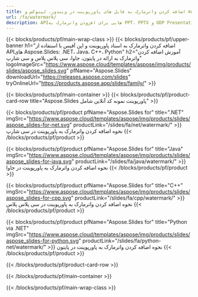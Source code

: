 ```yaml
---
title: اضافه کردن واترمارک به فایل های پاورپوینت در ویندوز، لینوکس و macOS
url: /fa/watermark/
description: APIهایی برای افزودن واترمارک به PPT، PPTX و ODP Presentations
---
```


{{< blocks/products/pf/main-wrap-class >}}
{{< blocks/products/pf/upper-banner h1="اضافه کردن واترمارک به اسناد پاورپوینت و اپن آفیس با استفاده از APIهای Aspose.Slides: .NET، Java، C++، Python" h2="آموزش اضافه کردن واترمارک به ارائه در پایتون، جاوا، سی پلاس پلاس و سی شارپ" logoImageSrc="https://www.aspose.cloud/templates/aspose/img/products/slides/aspose_slides.svg" pfName="Aspose.Slides" downloadUrl="https://releases.aspose.com/slides" tryOnlineUrl="https://products.aspose.app/slides/family/" >}}

{{< blocks/products/pf/main-container >}}
{{< blocks/products/pf/product-card-row title="Aspose.Slides پاورپوینت نمونه کد آنلاین شامل" >}}

{{< blocks/products/pf/product pfName="Aspose.Slides for" title=".NET" imgSrc="https://www.aspose.cloud/templates/aspose/img/products/slides/aspose_slides-for-net.svg" productLink="/slides/fa/net/watermark/" >}}
نحوه اضافه کردن واترمارک به پاورپوینت در سی شارپ
{{< /blocks/products/pf/product >}}

{{< blocks/products/pf/product pfName="Aspose.Slides for" title="Java" imgSrc="https://www.aspose.cloud/templates/aspose/img/products/slides/aspose_slides-for-java.svg" productLink="/slides/fa/java/watermark/" >}}
نحوه اضافه کردن واترمارک به پاورپوینت در جاوا
{{< /blocks/products/pf/product >}}

{{< blocks/products/pf/product pfName="Aspose.Slides for" title="C++" imgSrc="https://www.aspose.cloud/templates/aspose/img/products/slides/aspose_slides-for-cpp.svg" productLink="/slides/fa/cpp/watermark/" >}}
نحوه اضافه کردن واترمارک به پاورپوینت در سی پلاس پلاس
{{< /blocks/products/pf/product >}}

{{< blocks/products/pf/product pfName="Aspose.Slides for" title="Python via .NET" imgSrc="https://www.aspose.cloud/templates/aspose/img/products/slides/aspose_slides-for-python.svg" productLink="/slides/fa/python-net/watermark/" >}}
نحوه اضافه کردن واترمارک به پاورپوینت در پایتون
{{< /blocks/products/pf/product >}}

{{< /blocks/products/pf/product-card-row >}}

{{< /blocks/products/pf/main-container >}}

{{< /blocks/products/pf/main-wrap-class >}}
